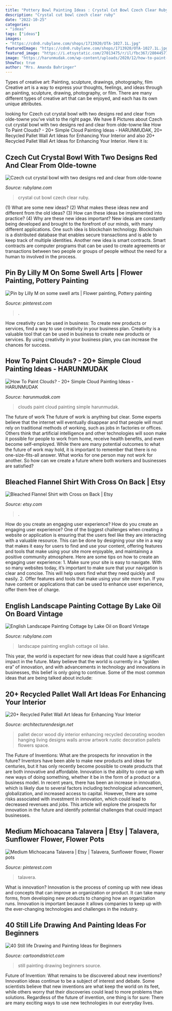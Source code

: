 ```yaml
---
title: "Pottery Bowl Painting Ideas : Crystal Cut Bowl Czech Clear Ruby"
description: "Crystal cut bowl czech clear ruby"
date: "2022-10-25"
categories:
- "ideas"
tags: ["ideas"]
images:
- "https://cdn0.rubylane.com/shops/1713920/OTA-1027.1L.jpg"
featuredImage: "https://cdn0.rubylane.com/shops/1713920/OTA-1027.1L.jpg"
featured_image: "https://i.etsystatic.com/27013475/r/il/fbc367/2804457702/il_1588xN.2804457702_k43d.jpg"
image: "https://harunmudak.com/wp-content/uploads/2020/12/how-to-paint-clouds-13-1024x648.jpg"
ShowToc: true
author: "Mrs. Amanda Bahringer"
---
```



Types of creative art: Painting, sculpture, drawings, photography, film
Creative art is a way to express your thoughts, feelings, and ideas through an painting, sculpture, drawing, photography, or film. There are many different types of creative art that can be enjoyed, and each has its own unique attributes.

	

		
looking for Czech cut crystal bowl with two designs red and clear from olde-towne you've visit to the right page. We have 8 Pictures about Czech cut crystal bowl with two designs red and clear from olde-towne like How To Paint Clouds? - 20+ Simple Cloud Painting Ideas - HARUNMUDAK, 20+ Recycled Pallet Wall Art Ideas for Enhancing Your Interior and also 20+ Recycled Pallet Wall Art Ideas for Enhancing Your Interior. Here it is:
		
    
## Czech Cut Crystal Bowl With Two Designs Red And Clear From Olde-towne

<img loading=lazy src="https://cdn0.rubylane.com/shops/1713920/OTA-1027.1L.jpg" onerror="this.onerror=null;this.src='https://tse3.mm.bing.net/th?id=OIP.HiasGIzDuBib-leZeYEj6QHaHa&amp;pid=15.1';" alt="Czech cut crystal bowl with two designs red and clear from olde-towne">

_Source: rubylane.com_

>crystal cut bowl czech clear ruby. 

	

(1) What are some new ideas? (2) What makes these ideas new and different from the old ideas? (3) How can these ideas be implemented into practice? (4) Why are these new ideas important?
New ideas are constantly being developed and brought to the forefront of our minds, with many different applications. One such idea is blockchain technology. Blockchain is a distributed database that enables secure transactions and is able to keep track of multiple identities. Another new idea is smart contracts. Smart contracts are computer programs that can be used to create agreements or transactions between two people or groups of people without the need for a human to involved in the process.

    
## Pin By Lilly M On Some Swell Arts | Flower Painting, Pottery Painting

<img loading=lazy src="https://i.pinimg.com/736x/57/ca/aa/57caaa9dd12bca52f3ddad43cf5a572b.jpg" onerror="this.onerror=null;this.src='https://tse3.mm.bing.net/th?id=OIP.kKNxSCNNUMScS-vgcgQQygHaNK&amp;pid=15.1';" alt="Pin by Lilly M on some swell arts | Flower painting, Pottery painting">

_Source: pinterest.com_

>. 

	

How creativity can be used in business: To create new products or services, find a way to use creativity in your business plan.
Creativity is a valuable tool that can be used in business to create new products or services. By using creativity in your business plan, you can increase the chances for success.

    
## How To Paint Clouds? - 20+ Simple Cloud Painting Ideas - HARUNMUDAK

<img loading=lazy src="https://harunmudak.com/wp-content/uploads/2020/12/how-to-paint-clouds-13-1024x648.jpg" onerror="this.onerror=null;this.src='https://tse1.mm.bing.net/th?id=OIP.NngTrQN8MfcEQn2Vl-kvSAHaEr&amp;pid=15.1';" alt="How To Paint Clouds? - 20+ Simple Cloud Painting Ideas - HARUNMUDAK">

_Source: harunmudak.com_

>clouds paint cloud painting simple harunmudak. 

	

The future of work
The future of work is anything but clear. Some experts believe that the internet will eventually disappear and that people will must rely on traditional methods of working, such as jobs in factories or offices. Others think that artificial intelligence and other technologies will soon make it possible for people to work from home, receive health benefits, and even become self-employed. While there are many potential outcomes to what the future of work may hold, it is important to remember that there is no one-size-fits-all answer. What works for one person may not work for another. So how can we create a future where both workers and businesses are satisfied?

    
## Bleached Flannel Shirt With Cross On Back | Etsy

<img loading=lazy src="https://i.etsystatic.com/27013475/r/il/fbc367/2804457702/il_1588xN.2804457702_k43d.jpg" onerror="this.onerror=null;this.src='https://tse3.mm.bing.net/th?id=OIP.V_FUVUvwTK3N0iNjYLSOxwHaJ3&amp;pid=15.1';" alt="Bleached Flannel Shirt with Cross on Back | Etsy">

_Source: etsy.com_

>. 

	

How do you create an engaging user experience?
How do you create an engaging user experience? One of the biggest challenges when creating a website or application is ensuring that the users feel like they are interacting with a valuable resource. This can be done by designing your site in a way that makes it easy for users to find and use your content, offering features and tools that make using your site more enjoyable, and maintaining a positive community atmosphere. Here are some tips on how to create an engaging user experience: 1. Make sure your site is easy to navigate. With so many websites today, it’s important to make sure that your navigation is clear and concise. This will help users find what they need quickly and easily. 2. Offer features and tools that make using your site more fun. If you have content or applications that can be used to enhance user experience, offer them free of charge.

    
## English Landscape Painting Cottage By Lake Oil On Board Vintage

<img loading=lazy src="https://cdn0.rubylane.com/_pod/item/434992/0000503/English-Landscape-Painting-Cottage-Lake-Oil-full-6o-2048-14-f.jpg" onerror="this.onerror=null;this.src='https://tse3.mm.bing.net/th?id=OIP.eIeHDKR8iWePgMOIBa4nTQHaJ4&amp;pid=15.1';" alt="English Landscape Painting Cottage by Lake Oil on Board Vintage">

_Source: rubylane.com_

>landscape painting english cottage oil lake. 

	

This year, the world is expectant for new ideas that could have a significant impact in the future. Many believe that the world is currently in a “golden era” of innovation, and with advancements in technology and innovations in businesses, this belief is only going to continue. Some of the most common ideas that are being talked about include: 

    
## 20+ Recycled Pallet Wall Art Ideas For Enhancing Your Interior

<img loading=lazy src="http://cdn.architecturendesign.net/wp-content/uploads/2015/06/AD-Pallet-Wall-Art-1.jpg" onerror="this.onerror=null;this.src='https://tse3.mm.bing.net/th?id=OIP.8Xd7lJShtieOCcnEehn92wHaLH&amp;pid=15.1';" alt="20+ Recycled Pallet Wall Art Ideas for Enhancing Your Interior">

_Source: architecturendesign.net_

>pallet decor wood diy interior enhancing recycled decorating wooden hanging living designs walls arrow artwork rustic decoration pallets flowers space. 

	

The Future of Inventions: What are the prospects for innovation in the future?
Inventors have been able to make new products and ideas for centuries, but it has only recently become possible to create products that are both innovative and affordable. Innovation is the ability to come up with new ways of doing something, whether it be in the form of a product or a business model. In recent years, there has been an increase in innovation, which is likely due to several factors including technological advancement, globalization, and increased access to capital. However, there are some risks associated with investment in innovation, which could lead to decreased revenues and jobs. This article will explore the prospects for innovation in the future and identify potential challenges that could impact businesses.

    
## Medium Michoacana Talavera | Etsy | Talavera, Sunflower Flower, Flower Pots

<img loading=lazy src="https://i.pinimg.com/736x/0c/10/69/0c1069be75f68394cc5923d872079a57.jpg" onerror="this.onerror=null;this.src='https://tse3.mm.bing.net/th?id=OIP.u2XcSZOLU27k43C_8RXjHQHaJa&amp;pid=15.1';" alt="Medium Michoacana Talavera | Etsy | Talavera, Sunflower flower, Flower pots">

_Source: pinterest.com_

>talavera. 

	

What is innovation?
Innovation is the process of coming up with new ideas and concepts that can improve an organization or product. It can take many forms, from developing new products to changing how an organization runs. Innovation is important because it allows companies to keep up with the ever-changing technologies and challenges in the industry.

    
## 40 Still Life Drawing And Painting Ideas For Beginners

<img loading=lazy src="http://www.cartoondistrict.com/wp-content/uploads/2017/06/Still-life-Drawing-and-Painting-Ideas-for-Beginners00002.jpeg" onerror="this.onerror=null;this.src='https://tse3.mm.bing.net/th?id=OIP.Vc3xbFnJ20HAXQ1lWauB7wHaKc&amp;pid=15.1';" alt="40 Still life Drawing and Painting Ideas for Beginners">

_Source: cartoondistrict.com_

>still painting drawing beginners source. 

	

Future of Invention: What remains to be discovered about new inventions?
Innovation ideas continue to be a subject of interest and debate. Some scientists believe that new inventions are what keep the world on its feet, while others worry that their discoveries could lead to more problems than solutions. Regardless of the future of invention, one thing is for sure: There are many exciting ways to use new technologies in our everyday lives.


